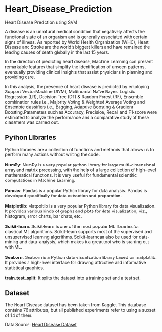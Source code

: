 # Heart_Disease_Prediction
Heart Disease Prediction using SVM

A disease is an unnatural medical condition that negatively affects the functional state of an organism and is generally associated with certain signs of illness. As reported by World Health Organization (WHO), Heart Disease and Stroke are the world’s biggest killers and have remained the leading causes of death globally in the last 15 years.<br />

In the direction of predicting heart disease, Machine Learning can present remarkable features that simplify the identification of unseen patterns, eventually providing clinical insights that assist physicians in planning and providing care.<br />

In this analysis, the presence of heart disease is predicted by employing Support VectorMachine (SVM), Multinomial Naïve Bayes, Logistic Regression (LR), Decision Tree (DT) & Random Forest (RF), Ensemble combination rules i.e., Majority Voting & Weighted Average Voting and Ensemble classifiers i.e., Bagging, Adaptive Boosting & Gradient Boosting.Parameters such as Accuracy, Precision, Recall and F1-score were estimated to analyze the performance and a comparative study of these classifiers was carried out.

## Python Libraries
Python libraries are a collection of functions and methods that allows us to perform many actions without writing the code.<br><br>
**NumPy**: NumPy is a very popular python library for large multi-dimensional array and matrix processing, with the help of a large collection of high-level mathematical functions. It is very useful for fundamental scientific computations in Machine Learning.<br /><br />
**Pandas**: Pandas is a popular Python library for data analysis. Pandas is developed specifically for data extraction and preparation.<br /><br />
**Matplotlib**: Matpoltlib is a very popular Python library for data visualization. It provides various kinds of graphs and plots for data visualization, viz., histogram, error charts, bar chats, etc.<br /><br />
**Scikit-learn**: Scikit-learn is one of the most popular ML libraries for classical ML algorithms. Scikit-learn supports most of the supervised and unsupervised learning algorithms. Scikit-learncan also be used for data-mining and data-analysis, which makes it a great tool who is starting out with ML.<br /><br />
**Seaborn**: Seaborn is a Python data visualization library based on matplotlib. It provides a high-level interface for drawing attractive and informative statistical graphics.<br /><br />
**train_test_split**: It splits the dataset into a training set and a test set.<br />


## Dataset
The Heart Disease dataset has been taken from Kaggle. This database contains 76 attributes, but all published experiments refer to using a subset of 14 of them.

Data Source: [Heart Disease Dataset](https://archive.ics.uci.edu/ml/datasets/Heart+Disease)<br /><br />
